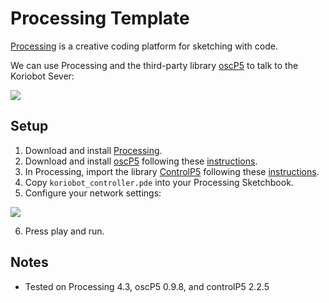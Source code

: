 # Processing Template

[Processing](https://processing.org/) is a creative coding platform for sketching with code. 

We can use Processing and the third-party library [oscP5](https://sojamo.de/libraries/oscP5/) to talk to the Koriobot Sever:

![](https://github.com/madelinegannon/koriobots/blob/main/assets/processing/processing_template.png)

## Setup

1. Download and install [Processing](https://processing.org/download).
2. Download and install [oscP5](https://sojamo.de/libraries/oscP5/) following these [instructions](https://sojamo.de/libraries/oscP5/#installation).
3. In Processing, import the library [ControlP5](https://github.com/sojamo/controlp5) following these [instructions](https://github.com/sojamo/controlp5?tab=readme-ov-file#a-nameinstallinstallation).
4. Copy `koriobot_controller.pde` into your Processing Sketchbook.
5. Configure your network settings:

![](https://github.com/madelinegannon/koriobots/blob/main/assets/processing/processing_network_settings.png)

6. Press play and run.

## Notes

- Tested on Processing 4.3, oscP5 0.9.8, and controlP5 2.2.5
